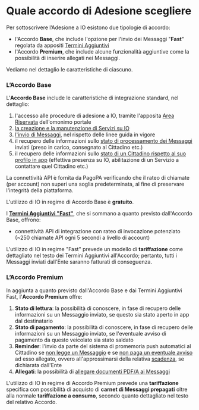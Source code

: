 # Quale accordo di Adesione scegliere

Per sottoscrivere l’Adesione a IO esistono due tipologie di accordo:

* l'Accordo **Base**, che include l'opzione per l'invio dei Messaggi "**Fast**" regolata da appositi [Termini Aggiuntivi](https://files.gitbook.com/v0/b/gitbook-x-prod.appspot.com/o/spaces%2FJoLAQtlwdR2Hyoolafog%2Fuploads%2F4NGXc58EcLkKj7z8AB7T%2FTERMINI%20AGGIUNTIVI%20PER%20LA%20FUNZIONALITA%CC%80%20%E2%80%9CMESSAGGI%20BASE%20E%20MESSAGGI%20FAST%E2%80%9D.pdf?alt=media\&token=03c399ce-8317-48f0-b7ef-28e3d0620241)
* l'Accordo **Premium**, che include alcune funzionalità aggiuntive come la possibilità di inserire allegati nei Messaggi.

Vediamo nel dettaglio le caratteristiche di ciascuno.

### L’Accordo Base

L'**Accordo Base** include le caratteristiche di integrazione standard, nel dettaglio:

1. l'accesso alle procedure di adesione a IO, tramite l'apposita [Area Riservata](https://selfcare.pagopa.it/) dell'omonimo portale
2. [la creazione e la manutenzione di Servizi su IO](https://docs.pagopa.it/manuale-servizi/)
3. [l'invio di Messaggi](https://docs.pagopa.it/io-guida-tecnica/funzionalita/inviare-un-messaggio), nel rispetto delle linee guida in vigore
4. il recupero delle informazioni sullo [stato di processamento dei Messaggi](https://docs.pagopa.it/io-guida-tecnica/api/api-messaggi/get-message) inviati (preso in carico, consegnato al Cittadino etc.)
5. il recupero delle informazioni sullo [stato di un Cittadino rispetto al suo profilo in app](https://docs.pagopa.it/io-guida-tecnica/api-e-specifiche/api-messaggi/get-a-user-profile-using-post) (effettiva presenza su IO, abilitazione di un Servizio a contattare quel Cittadino etc.)

La connettività API è fornita da PagoPA verificando che il rateo di chiamate (per account) non superi una soglia predeterminata, al fine di preservare l'integrità della piattaforma.

L'utilizzo di IO in regime di Accordo Base è **gratuito**.

I [**Termini Aggiuntivi "Fast"**](https://files.gitbook.com/v0/b/gitbook-x-prod.appspot.com/o/spaces%2FJoLAQtlwdR2Hyoolafog%2Fuploads%2F4NGXc58EcLkKj7z8AB7T%2FTERMINI%20AGGIUNTIVI%20PER%20LA%20FUNZIONALITA%CC%80%20%E2%80%9CMESSAGGI%20BASE%20E%20MESSAGGI%20FAST%E2%80%9D.pdf?alt=media\&token=03c399ce-8317-48f0-b7ef-28e3d0620241), che si sommano a quanto previsto dall'Accordo Base, offrono:

* connettività API di integrazione con rateo di invocazione potenziato (\~250 chiamate API ogni 5 secondi a livello di account)

L'utilizzo di IO in regime "Fast" prevede un modello di **tariffazione** come dettagliato nel testo dei Termini Aggiuntivi all'Accordo; pertanto, tutti i Messaggi inviati dall'Ente saranno fatturati di conseguenza.

### L’Accordo Premium

In aggiunta a quanto previsto dall'Accordo Base e dai Termini Aggiuntivi Fast, l'**Accordo Premium** offre:

1. **Stato di lettura**: la possibilità di conoscere, in fase di recupero delle informazioni su un Messaggio inviato, se questo sia stato aperto in app dal destinatario
2. **Stato di pagamento**: la possibilità di conoscere, in fase di recupero delle informazioni su un Messaggio inviato, se l'eventuale avviso di pagamento da questo veicolato sia stato saldato
3. **Reminder**: l'invio da parte del sistema di promemoria push automatici al Cittadino se [non legge un Messaggio](https://docs.pagopa.it/kb-enti-messaggi/domande-frequenti/domande-e-risposte-sui-messaggi-io#come-funziona-il-reminder-per-i-messaggi-non-letti) e se [non paga un eventuale avviso](https://docs.pagopa.it/kb-enti-messaggi/domande-frequenti/domande-e-risposte-sui-messaggi-io#come-funziona-il-reminder-per-i-messaggi-non-pagati) ad esso allegato, ovvero all'approssimarsi della relativa [scadenza](https://docs.pagopa.it/manuale-servizi/che-cosa-puo-fare-un-servizio-su-io/inviare-messaggi/messaggi-che-veicolano-una-scadenza), se dichiarata dall'Ente
4. **Allegati**: la possibilità di [allegare documenti PDF/A ai Messaggi](https://docs.pagopa.it/kb-enti-messaggi/domande-frequenti/domande-e-risposte-sui-messaggi-io#come-si-aggiungono-allegati-a-un-messaggio)

L'utilizzo di IO in regime di Accordo Premium prevede una **tariffazione** specifica con possibilità di acquisto di **carnet di Messaggi prepagati** oltre alla normale **tariffazione a consumo**, secondo quanto dettagliato nel testo del relativo Accordo.

